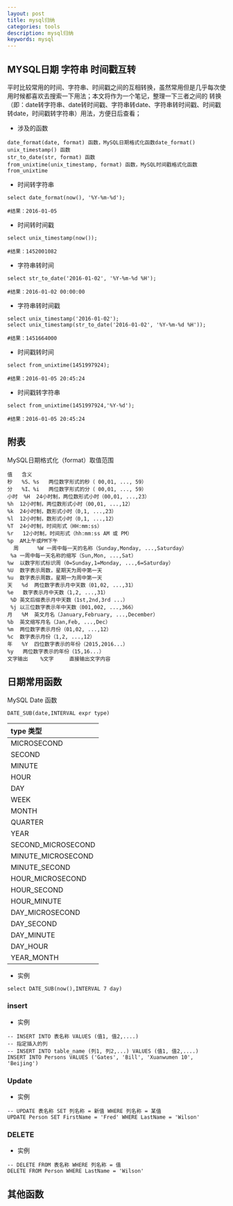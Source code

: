 ```yaml
---
layout: post
title: mysql归纳
categories: tools
description: mysql归纳
keywords: mysql
---
```


## MYSQL日期 字符串 时间戳互转
平时比较常用的时间、字符串、时间戳之间的互相转换，虽然常用但是几乎每次使用时候都喜欢去搜索一下用法；本文将作为一个笔记，整理一下三者之间的 转换（即：date转字符串、date转时间戳、字符串转date、字符串转时间戳、时间戳转date，时间戳转字符串）用法，方便日后查看；


- 涉及的函数
```mysql
date_format(date, format) 函数，MySQL日期格式化函数date_format()
unix_timestamp() 函数
str_to_date(str, format) 函数
from_unixtime(unix_timestamp, format) 函数，MySQL时间戳格式化函数from_unixtime
```

- 时间转字符串
```mysql
select date_format(now(), '%Y-%m-%d');

#结果：2016-01-05
```
- 时间转时间戳
```mysql
select unix_timestamp(now());

#结果：1452001082
```
- 字符串转时间
```mysql
select str_to_date('2016-01-02', '%Y-%m-%d %H');

#结果：2016-01-02 00:00:00
```
- 字符串转时间戳
```mysql
select unix_timestamp('2016-01-02');
select unix_timestamp(str_to_date('2016-01-02', '%Y-%m-%d %H'));

#结果：1451664000
```
- 时间戳转时间
```mysql
select from_unixtime(1451997924);

#结果：2016-01-05 20:45:24
```
- 时间戳转字符串
```mysql
select from_unixtime(1451997924,'%Y-%d');

#结果：2016-01-05 20:45:24
```
## 附表
MySQL日期格式化（format）取值范围
```hql
值   含义
秒   %S、%s   两位数字形式的秒（ 00,01, ..., 59）
分   %I、%i   两位数字形式的分（ 00,01, ..., 59）
小时  %H  24小时制，两位数形式小时（00,01, ...,23）
%h  12小时制，两位数形式小时（00,01, ...,12）
%k  24小时制，数形式小时（0,1, ...,23）
%l  12小时制，数形式小时（0,1, ...,12）
%T  24小时制，时间形式（HH:mm:ss）
%r   12小时制，时间形式（hh:mm:ss AM 或 PM）
%p  AM上午或PM下午
  周      %W 一周中每一天的名称（Sunday,Monday, ...,Saturday）
 %a 一周中每一天名称的缩写（Sun,Mon, ...,Sat）
%w  以数字形式标识周（0=Sunday,1=Monday, ...,6=Saturday）
%U  数字表示周数，星期天为周中第一天
%u  数字表示周数，星期一为周中第一天
天   %d  两位数字表示月中天数（01,02, ...,31）
%e   数字表示月中天数（1,2, ...,31）
 %D 英文后缀表示月中天数（1st,2nd,3rd ...）
 %j 以三位数字表示年中天数（001,002, ...,366）
月   %M  英文月名（January,February, ...,December）
%b  英文缩写月名（Jan,Feb, ...,Dec）
%m  两位数字表示月份（01,02, ...,12）
%c  数字表示月份（1,2, ...,12）
年   %Y  四位数字表示的年份（2015,2016...）
%y   两位数字表示的年份（15,16...）
文字输出    %文字     直接输出文字内容

```

## 日期常用函数
MySQL Date 函数
```mysql
DATE_SUB(date,INTERVAL expr type)
```
|type 类型
:----|
MICROSECOND|
SECOND|
MINUTE|
HOUR|
DAY|
WEEK|
MONTH|
QUARTER|
YEAR|
SECOND_MICROSECOND|
MINUTE_MICROSECOND|
MINUTE_SECOND|
HOUR_MICROSECOND|
HOUR_SECOND|
HOUR_MINUTE|
DAY_MICROSECOND|
DAY_SECOND|
DAY_MINUTE|
DAY_HOUR|
YEAR_MONTH|
- 实例
```mysql
select DATE_SUB(now(),INTERVAL 7 day)
```
### insert
- 实例
```mysql
-- INSERT INTO 表名称 VALUES (值1, 值2,....)
-- 指定插入的列  
-- INSERT INTO table_name (列1, 列2,...) VALUES (值1, 值2,....)
INSERT INTO Persons VALUES ('Gates', 'Bill', 'Xuanwumen 10', 'Beijing')

```

### Update
- 实例
```mysql
-- UPDATE 表名称 SET 列名称 = 新值 WHERE 列名称 = 某值
UPDATE Person SET FirstName = 'Fred' WHERE LastName = 'Wilson' 

```
### DELETE
- 实例
```mysql
-- DELETE FROM 表名称 WHERE 列名称 = 值
DELETE FROM Person WHERE LastName = 'Wilson' 

```
## 其他函数
